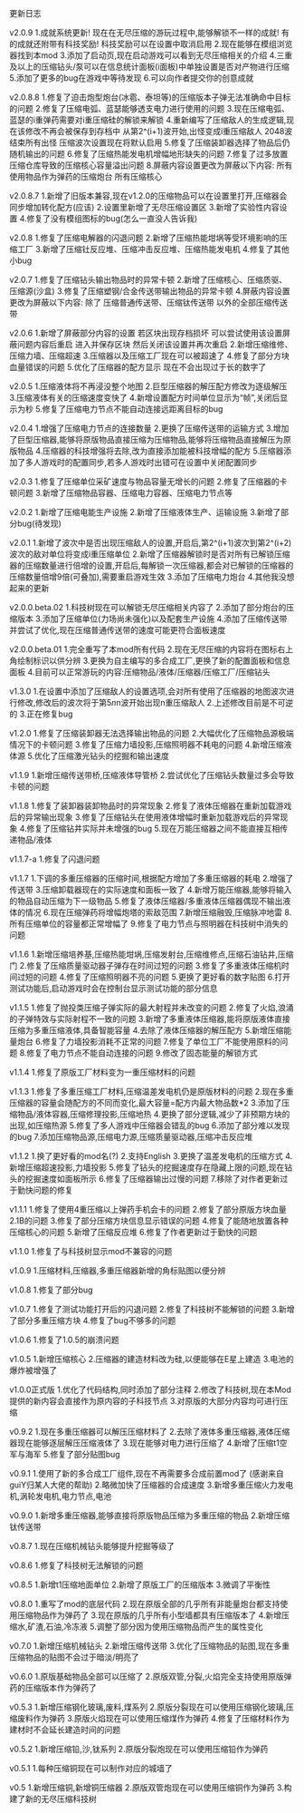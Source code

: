 更新日志

v2.0.9
1.成就系统更新!
现在在无尽压缩的游玩过程中,能够解锁不一样的成就!
有的成就还附带有科技奖励!
科技奖励可以在设置中取消启用
2.现在能够在模组浏览器找到本mod
3.添加了启动页,现在启动游戏可以看到无尽压缩相关的介绍
4.三重及以上的压缩钻头/泵可以在信息统计面板(i面板)中单独设置是否对产物进行压缩
5.添加了更多的bug在游戏中等待发现
6.可以向作者提交你的创意成就

v2.0.8.8
1.修复了迫击炮型炮台(冰雹、泰坦等)的压缩版本子弹无法准确命中目标的问题
2.修复了压缩电弧、蓝瑟能够透支电力进行使用的问题
3.现在压缩电弧、蓝瑟的i重弹药需要对i重压缩硅的解锁来解锁
4.重新编写了压缩敌人的生成逻辑,现在该修改不再会被保存到存档中
从第2^(i+1)波开始,出怪变成i重压缩敌人
2048波结束所有出怪
压缩波次设置现在将默认启用
5.修复了压缩装卸器选择了物品后仍随机输出的问题
6.修复了压缩热能发电机增幅地形缺失的问题
7.修复了过多放置压缩仓库导致的压缩核心容量溢出问题
8.屏蔽内容设置更改为屏蔽以下内容:
所有使用物品作为弹药的压缩炮台
所有压缩核心

v2.0.8.7
1.新增了旧版本兼容,现在v1.2.0的压缩物品可以在设置里打开,压缩器会同步增加转化配方(应该)
2.设置里新增了无尽压缩设置区
3.新增了实验性内容设置
4.修复了没有模组图标的bug(怎么一直没人告诉我)

v2.0.8
1.修复了压缩电解器的闪退问题
2.新增了压缩热能坩埚等受环境影响的压缩工厂
3.新增了压缩钍反应堆、压缩冲击反应堆、压缩热能发电机
4.修复了其他小bug

v2.0.7
1.修复了压缩钻头输出物品时的异常卡顿
2.新增了压缩核心、压缩质驱、压缩源(沙盒)
3.修复了压缩塑钢/合金传送带输出物品的异常卡顿
4.屏蔽内容设置更改为屏蔽以下内容:
除了 压缩普通传送带、压缩钛传送带 以外的全部压缩传送带

v2.0.6
1.新增了屏蔽部分内容的设置
若区块出现存档损坏
可以尝试使用该设置屏蔽问题内容后重启
进入并保存区块
然后关闭该设置并再次重启
2.新增压缩维修、压缩力墙、压缩超速
3.压缩器以及压缩工厂现在可以被超速了
4.修复了部分方块血量错误的问题
5.优化了压缩器的配方显示
现在不会出现过于长的数字了

v2.0.5
1.压缩液体将不再浸没整个地图
2.巨型压缩器的解压配方修改为逐级解压
3.压缩液体有关的压缩速度变快了
4.新增设置配方时间单位显示为“帧”,关闭后显示为秒
5.修复了压缩电力节点不能自动连接远距离目标的bug

v2.0.4
1.增强了压缩电力节点的连接数量
2.更换了压缩传送带的运输方式
3.增加了巨型压缩器,能够将原版物品直接压缩为压缩物品,能够将压缩物品直接解压为原版物品
4.压缩器的科技增强将去除,改为直接添加能被科技增幅的配方
5.压缩器添加了多人游戏时的配置同步,若多人游戏时出错可在设置中关闭配置同步

v2.0.3
1.修复了压缩单位采矿速度与物品容量无增长的问题
2.修复了压缩器的卡顿问题
3.新增了压缩物品容器、压缩电力容器、压缩电力节点等

v2.0.2
1.新增了压缩电能生产设施
2.新增了压缩液体生产、运输设施
3.新增了部分bug(待发现)

v2.0.1
1.新增了波次中是否出现压缩敌人的设置,开启后,第2^(i+1)波次到第2^(i+2)波次的敌对单位将变成i重压缩单位
2.新增了压缩器解锁时是否对所有已解锁压缩器的压缩数量进行倍增的设置,开启后,每解锁一次压缩器,都会对已解锁的压缩器的压缩数量倍增9倍(可叠加),需要重启游戏生效
3.添加了压缩电力炮台
4.其他我没想起来的更新

v2.0.0.beta.02
1.科技树现在可以解锁无尽压缩相关内容了
2.添加了部分炮台的压缩版本
3.添加了压缩单位(力场尚未强化)以及配套生产设施
4.添加了压缩传送带并尝试了优化,现在压缩普通传送带的速度可能更符合面板速度

v2.0.0.beta.01
1.完全重写了本mod所有代码
2.现在无尽压缩的内容将在图标右上角绘制标识以供分辨
3.更换为自主编写的多合成工厂,更换了新的配置面板和信息面板
4.目前可以正常游玩的内容:压缩物品/液体/压缩器/压缩工厂/压缩钻头

v1.3.0
1.在设置中添加了压缩敌人的设置选项,会对所有使用了压缩器的地图波次进行修改,修改后的波次将于第5*n*n波开始出现n重压缩敌人
2.上述修改目前是不可逆的
3.正在修复bug

v1.2.0
1.修复了压缩装卸器无法选择输出物品的问题
2.大幅优化了压缩物品源极端情况下的卡顿问题
3.修复了压缩力墙投影,压缩照明器不耗电的问题
4.新增压缩液体源
5.优化了压缩激光钻头的挖掘和输出速度

v1.1.9
1.新增压缩传送带桥,压缩液体导管桥
2.尝试优化了压缩钻头数量过多会导致卡顿的问题

v1.1.8
1.修复了装卸器装卸物品时的异常现象
2.修复了液体压缩器在重新加载游戏后的异常输出现象
3.修复了压缩钻头在使用液体增幅时重新加载游戏后的异常现象
4.修复了压缩钻井实际并未增强的bug
5.现在万能压缩器之间不能直接互相传递物品/液体

v1.1.7-a
1.修复了闪退问题

v1.1.7
1.下调的多重压缩器的压缩时间,根据配方增加了多重压缩器的耗电
2.增强了传送带
3.压缩卸载器现在的实际速度和面板一致了
4.新增万能压缩器,能够将输入的物品自动压缩为下一级物品
5.修复了液体压缩器/多重液体压缩器偶现不输出液体的情况
6.现在压缩弹药将增幅炮塔的索敌范围
7.新增压缩融毁,压缩脉冲地雷
8.所有压缩单位的容量都正常增幅了
9.修复了电力节点与照明器在科技树中消失的问题

v1.1.6
1.新增压缩培养基,压缩热能坩埚,压缩发射台,压缩维修点,压缩石油钻井,压缩门
2.修复了压缩质量驱动器子弹存在时间过短的问题
3.修复了多重液体压缩机时间过短的问题
4.修复了压缩照明器不亮的问题
5.更换了更好看的数字贴图
6.打开测试功能后,启动游戏时会在控制台显示测试功能的部分信息

v1.1.5
1.修复了抛投类压缩子弹实际的最大射程并未改变的问题
2.修复了火焰,浪涌的子弹特效与实际射程不一致的问题
3.新增了多重液体压缩器,能将原版液体直接压缩为多重压缩液体,具备智能容量
4.去除了液体压缩器的解压配方
5.新增压缩能量炮台
6.修复了力墙投影消耗不正常的问题
7.修复了单位工厂不能使用原料的问题
8.修复了电力节点不能自动连接的问题
9.修改了固态能量的解锁方式

v1.1.4
1.修复了原版工厂材料变为一重压缩材料的问题

v1.1.3
1.修复了多重压缩工厂材料,压缩温差发电机仍是原版材料的问题
2.现在多重压缩器的容量会随配方的不同而变化,最大容量=配方内最大物品数*2
3.添加了压缩物品/液体容器,压缩修理投影,压缩地热
4.更换了部分逻辑,减少了非预期方块的出现,如压缩热源
5.修复了多人游戏中压缩器会错乱的bug
6.添加了部分难以发现的bug
7.添加压缩物品源,压缩电力源,压缩质量驱动器,压缩冲击反应堆

v1.1.2
1.换了更好看的mod名(?)
2.支持English
3.更换了温差发电机的压缩方式
4.新增压缩超速投影,力墙投影
5.修复了钻头的挖掘速度存在隐藏上限的问题,现在钻头的挖掘速度如面板所示
6.修复了压缩器输出过慢的问题
7.移除了对作者更新过于勤快问题的修复

v1.1.1
1.修复了使用4重压缩以上弹药手机会卡的问题
2.修复了部分原版方块血量2.1B的问题
3.修复了部分压缩方块信息显示错误的问题
4.修复了能随地放置各种压缩核心的问题
5.新增了压缩反应堆
6.修复了作者更新过于勤快的问题

v1.1.0
1.修复了与科技树显示mod不兼容的问题

v1.0.9
1.压缩材料,压缩器,多重压缩器新增的角标贴图以便分辨

v1.0.8
1.修复了部分bug

v1.0.7
1.修复了测试功能打开后的闪退问题
2.修复了科技树不能解锁的问题
3.新增了部分多重压缩方块
4.修复了bug不够多的问题

v1.0.6
1.修复了1.0.5的崩溃问题

v1.0.5
1.新增压缩核心
2.压缩器的建造材料改为硅,以便能够在E星上建造
3.电池的爆炸被增强了

v1.0.0正式版
1.优化了代码结构,同时添加了部分注释
2.修改了科技树,现在本Mod提供的新内容会直接作为原内容的子科技节点
3.对原版的大部分内容均可进行压缩

v0.9.2
1.现在多重压缩器可以解压压缩材料了
2.去除了液体多重压缩器,液体压缩器现在能够逐层解压压缩液体了
3.现在能够对电力进行压缩了
4.新增了压缩t1空军与海军
5.修复了部分贴图bug

v0.9.1
1.使用了新的多合成工厂组件,现在不再需要多合成前置mod了
(感谢来自guiY归某人大佬的帮助)
2.略微加快了压缩器的合成速度
3.新增多重压缩火力发电机,涡轮发电机,电力节点,电池

v0.9.0
1.新增多重压缩器,能够直接将原版物品压缩为多重压缩的物品
2.新增压缩钛传送带

v0.8.7
1.现在压缩机械钻头能够提升挖掘等级了

v0.8.6
1.修复了科技树无法解锁的问题

v0.8.5
1.新增t1压缩地面单位
2.新增了原版工厂的压缩版本
3.微调了平衡性

v0.8.0
1.重写了mod的底层代码
2.现在原版全部的几乎所有非能量炮台都支持使用压缩物品作为弹药了
3.现在原版的几乎所有小型墙都具有压缩版本了
4.新增压缩水,矿渣,石油,冷冻液
5.调整了部分因为使用压缩物品而产生的属性变化

v0.7.0
1.新增压缩机械钻头
2.新增压缩传送带
3.优化了压缩物品的贴图,现在多重压缩物品的贴图不会过于暗淡/明亮了

v0.6.0
1.原版基础物品全部可以压缩了
2.原版双管,分裂,火焰完全支持使用原版弹药的压缩版本作为弹药了

v0.5.3
1.新增压缩钢化玻璃,废料,煤系列
2.原版分裂现在可以使用压缩钢化玻璃,压缩废料作为弹药
3.原版火焰现在可以使用压缩煤作为弹药
4.修复了压缩材料作为建材时不会延长建造时间的问题

v0.5.2
1.新增压缩铅,沙,钛系列
2.原版分裂炮现在可以使用压缩铅作为弹药

v0.5.1
1.每种压缩铜现在可以制作对应的城墙了

v0.5
1.新增压缩铜,新增铜压缩器
2.原版双管炮现在可以使用压缩铜作为弹药
3.构建了新的无尽压缩科技树
